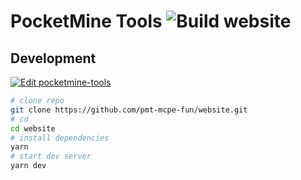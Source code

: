 # PocketMine Tools ![Build website](https://github.com/pmt-mcpe-fun/website/workflows/Build%20website/badge.svg?branch=v2&event=push)
## Development
[![Edit pocketmine-tools](https://codesandbox.io/static/img/play-codesandbox.svg)](https://codesandbox.io/s/github/pmt-mcpe-fun/website/tree/v2/?fontsize=14&hidenavigation=1&theme=dark)
```sh
# clone repo
git clone https://github.com/pmt-mcpe-fun/website.git
# cd
cd website
# install dependencies
yarn
# start dev server
yarn dev
```
